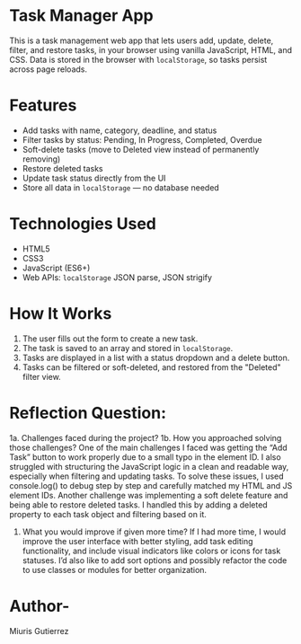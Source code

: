 # Task Manager App

This is a task management web app that lets users add, update, delete, filter, and restore tasks, in your browser using vanilla JavaScript, HTML, and CSS. Data is stored in the browser with `localStorage`, so tasks persist across page reloads.

# Features

- Add tasks with name, category, deadline, and status
- Filter tasks by status: Pending, In Progress, Completed, Overdue
- Soft-delete tasks (move to Deleted view instead of permanently removing)
- Restore deleted tasks
- Update task status directly from the UI
- Store all data in `localStorage` — no database needed

# Technologies Used

- HTML5
- CSS3
- JavaScript (ES6+)
- Web APIs: `localStorage` JSON parse, JSON strigify


# How It Works

1. The user fills out the form to create a new task.
2. The task is saved to an array and stored in `localStorage`.
3. Tasks are displayed in a list with a status dropdown and a delete button.
4. Tasks can be filtered or soft-deleted, and restored from the "Deleted" filter view.

# Reflection Question:

1a. Challenges faced during the project?
1b. How you approached solving those challenges?
One of the main challenges I faced was getting the “Add Task” button to work properly due to a small typo in the element ID. I also struggled with structuring the JavaScript logic in a clean and readable way, especially when filtering and updating tasks. To solve these issues, I used console.log() to debug step by step and carefully matched my HTML and JS element IDs. Another challenge was implementing a soft delete feature and being able to restore deleted tasks. I handled this by adding a deleted property to each task object and filtering based on it.

1. What you would improve if given more time?
If I had more time, I would improve the user interface with better styling, add task editing functionality, and include visual indicators like colors or icons for task statuses. I’d also like to add sort options and possibly refactor the code to use classes or modules for better organization.

# Author-
Miuris Gutierrez